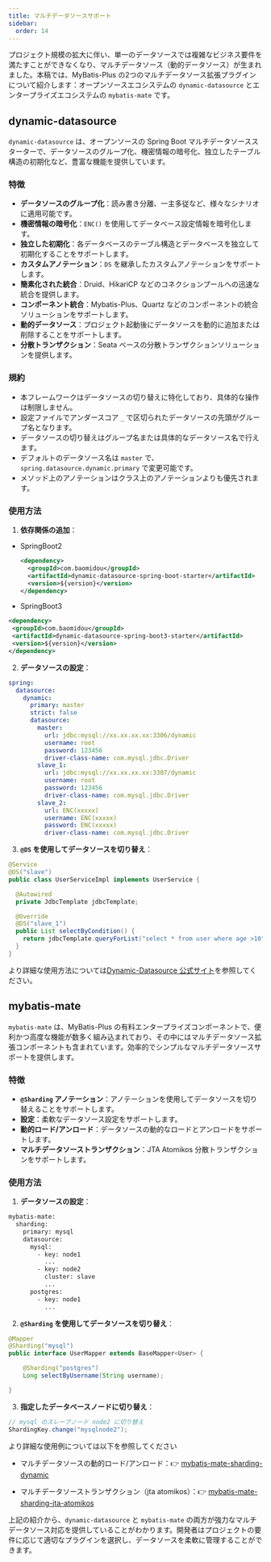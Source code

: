 ```yaml
---
title: マルチデータソースサポート
sidebar:
  order: 14
---
```


プロジェクト規模の拡大に伴い、単一のデータソースでは複雑なビジネス要件を満たすことができなくなり、マルチデータソース（動的データソース）が生まれました。本稿では、MyBatis-Plus の2つのマルチデータソース拡張プラグインについて紹介します：オープンソースエコシステムの `dynamic-datasource` とエンタープライズエコシステムの `mybatis-mate` です。

## dynamic-datasource

`dynamic-datasource` は、オープンソースの Spring Boot マルチデータソーススターターで、データソースのグループ化、機密情報の暗号化、独立したテーブル構造の初期化など、豊富な機能を提供しています。

### 特徴

- **データソースのグループ化**：読み書き分離、一主多従など、様々なシナリオに適用可能です。
- **機密情報の暗号化**：`ENC()` を使用してデータベース設定情報を暗号化します。
- **独立した初期化**：各データベースのテーブル構造とデータベースを独立して初期化することをサポートします。
- **カスタムアノテーション**：`DS` を継承したカスタムアノテーションをサポートします。
- **簡素化された統合**：Druid、HikariCP などのコネクションプールへの迅速な統合を提供します。
- **コンポーネント統合**：Mybatis-Plus、Quartz などのコンポーネントの統合ソリューションをサポートします。
- **動的データソース**：プロジェクト起動後にデータソースを動的に追加または削除することをサポートします。
- **分散トランザクション**：Seata ベースの分散トランザクションソリューションを提供します。

### 規約

- 本フレームワークはデータソースの切り替えに特化しており、具体的な操作は制限しません。
- 設定ファイルでアンダースコア `_` で区切られたデータソースの先頭がグループ名となります。
- データソースの切り替えはグループ名または具体的なデータソース名で行えます。
- デフォルトのデータソース名は `master` で、`spring.datasource.dynamic.primary` で変更可能です。
- メソッド上のアノテーションはクラス上のアノテーションよりも優先されます。

### 使用方法

1. **依存関係の追加**：

- SpringBoot2

  ```xml
  <dependency>
    <groupId>com.baomidou</groupId>
    <artifactId>dynamic-datasource-spring-boot-starter</artifactId>
    <version>${version}</version>
  </dependency>
  ```

- SpringBoot3

 ```xml
 <dependency>
  <groupId>com.baomidou</groupId>
  <artifactId>dynamic-datasource-spring-boot3-starter</artifactId>
  <version>${version}</version>
 </dependency>
 ```  

2. **データソースの設定**：

```yaml
spring:
  datasource:
    dynamic:
      primary: master
      strict: false
      datasource:
        master:
          url: jdbc:mysql://xx.xx.xx.xx:3306/dynamic
          username: root
          password: 123456
          driver-class-name: com.mysql.jdbc.Driver
        slave_1:
          url: jdbc:mysql://xx.xx.xx.xx:3307/dynamic
          username: root
          password: 123456
          driver-class-name: com.mysql.jdbc.Driver
        slave_2:
          url: ENC(xxxxx)
          username: ENC(xxxxx)
          password: ENC(xxxxx)
          driver-class-name: com.mysql.jdbc.Driver
```

3. **`@DS` を使用してデータソースを切り替え**：

```java
@Service
@DS("slave")
public class UserServiceImpl implements UserService {

  @Autowired
  private JdbcTemplate jdbcTemplate;

  @Override
  @DS("slave_1")
  public List selectByCondition() {
    return jdbcTemplate.queryForList("select * from user where age >10");
  }
}
```

より詳細な使用方法については[Dynamic-Datasource 公式サイト](https://github.com/baomidou/dynamic-datasource)を参照してください。

## mybatis-mate

`mybatis-mate` は、MyBatis-Plus の有料エンタープライズコンポーネントで、便利かつ高度な機能が数多く組み込まれており、その中にはマルチデータソース拡張コンポーネントも含まれています。効率的でシンプルなマルチデータソースサポートを提供します。

### 特徴

- **`@Sharding` アノテーション**：アノテーションを使用してデータソースを切り替えることをサポートします。
- **設定**：柔軟なデータソース設定をサポートします。
- **動的ロード/アンロード**：データソースの動的なロードとアンロードをサポートします。
- **マルチデータソーストランザクション**：JTA Atomikos 分散トランザクションをサポートします。

### 使用方法

1. **データソースの設定**：

```xml
mybatis-mate:
  sharding:
    primary: mysql
    datasource:
      mysql:
        - key: node1
          ...
        - key: node2
          cluster: slave
          ...
      postgres:
        - key: node1
          ...
```

2. **`@Sharding` を使用してデータソースを切り替え**：

```java
@Mapper
@Sharding("mysql")
public interface UserMapper extends BaseMapper<User> {

    @Sharding("postgres")
    Long selectByUsername(String username);

}
```

3. **指定したデータベースノードに切り替え**：

```java
// mysql のスレーブノード node2 に切り替え
ShardingKey.change("mysqlnode2");
```

より詳細な使用例については以下を参照してください

- マルチデータソースの動的ロード/アンロード：👉 [mybatis-mate-sharding-dynamic](https://gitee.com/baomidou/mybatis-mate-examples/tree/master/mybatis-mate-sharding-dynamic)

- マルチデータソーストランザクション（jta atomikos）：👉 [mybatis-mate-sharding-jta-atomikos](https://gitee.com/baomidou/mybatis-mate-examples/tree/master/mybatis-mate-sharding-jta-atomikos)

上記の紹介から、`dynamic-datasource` と `mybatis-mate` の両方が強力なマルチデータソース対応を提供していることがわかります。開発者はプロジェクトの要件に応じて適切なプラグインを選択し、データソースを柔軟に管理することができます。
